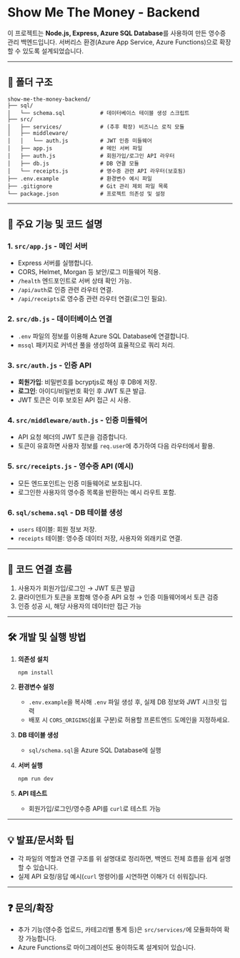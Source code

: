 # Show Me The Money - Backend

이 프로젝트는 **Node.js, Express, Azure SQL Database**를 사용하여 만든 영수증 관리 백엔드입니다. 서버리스 환경(Azure App Service, Azure Functions)으로 확장할 수 있도록 설계되었습니다.

---

## 📁 폴더 구조

```
show-me-the-money-backend/
├── sql/
│   └── schema.sql           # 데이터베이스 테이블 생성 스크립트
├── src/
│   ├── services/            # (추후 확장) 비즈니스 로직 모듈
│   ├── middleware/
│   │   └── auth.js          # JWT 인증 미들웨어
│   ├── app.js               # 메인 서버 파일
│   ├── auth.js              # 회원가입/로그인 API 라우터
│   ├── db.js                # DB 연결 모듈
│   └── receipts.js          # 영수증 관련 API 라우터(보호됨)
├── .env.example             # 환경변수 예시 파일
├── .gitignore               # Git 관리 제외 파일 목록
└── package.json             # 프로젝트 의존성 및 설정
```

---

## 🚦 주요 기능 및 코드 설명

### 1. `src/app.js` - 메인 서버

- Express 서버를 실행합니다.
- CORS, Helmet, Morgan 등 보안/로그 미들웨어 적용.
- `/health` 엔드포인트로 서버 상태 확인 가능.
- `/api/auth`로 인증 관련 라우터 연결.
- `/api/receipts`로 영수증 관련 라우터 연결(로그인 필요).

### 2. `src/db.js` - 데이터베이스 연결

- `.env` 파일의 정보를 이용해 Azure SQL Database에 연결합니다.
- `mssql` 패키지로 커넥션 풀을 생성하여 효율적으로 쿼리 처리.

### 3. `src/auth.js` - 인증 API

- **회원가입**: 비밀번호를 bcryptjs로 해싱 후 DB에 저장.
- **로그인**: 아이디/비밀번호 확인 후 JWT 토큰 발급.
- JWT 토큰은 이후 보호된 API 접근 시 사용.

### 4. `src/middleware/auth.js` - 인증 미들웨어

- API 요청 헤더의 JWT 토큰을 검증합니다.
- 토큰이 유효하면 사용자 정보를 `req.user`에 추가하여 다음 라우터에서 활용.

### 5. `src/receipts.js` - 영수증 API (예시)

- 모든 엔드포인트는 인증 미들웨어로 보호됩니다.
- 로그인한 사용자의 영수증 목록을 반환하는 예시 라우트 포함.

### 6. `sql/schema.sql` - DB 테이블 생성

- `users` 테이블: 회원 정보 저장.
- `receipts` 테이블: 영수증 데이터 저장, 사용자와 외래키로 연결.

---

## 🔗 코드 연결 흐름

1. 사용자가 회원가입/로그인 → JWT 토큰 발급
2. 클라이언트가 토큰을 포함해 영수증 API 요청 → 인증 미들웨어에서 토큰 검증
3. 인증 성공 시, 해당 사용자의 데이터만 접근 가능

---

## 🛠️ 개발 및 실행 방법

1. **의존성 설치**
   ```powershell
   npm install
   ```

2. **환경변수 설정**
   - `.env.example`을 복사해 `.env` 파일 생성 후, 실제 DB 정보와 JWT 시크릿 입력
   - 배포 시 `CORS_ORIGINS`(쉼표 구분)로 허용할 프론트엔드 도메인을 지정하세요.

3. **DB 테이블 생성**
   - `sql/schema.sql`을 Azure SQL Database에 실행

4. **서버 실행**
   ```powershell
   npm run dev
   ```

5. **API 테스트**
   - 회원가입/로그인/영수증 API를 `curl`로 테스트 가능

---

## 💡 발표/문서화 팁

- 각 파일의 역할과 연결 구조를 위 설명대로 정리하면, 백엔드 전체 흐름을 쉽게 설명할 수 있습니다.
- 실제 API 요청/응답 예시(`curl` 명령어)를 시연하면 이해가 더 쉬워집니다.

---

## ❓ 문의/확장

- 추가 기능(영수증 업로드, 카테고리별 통계 등)은 `src/services/`에 모듈화하여 확장 가능합니다.
- Azure Functions로 마이그레이션도 용이하도록 설계되어 있습니다.